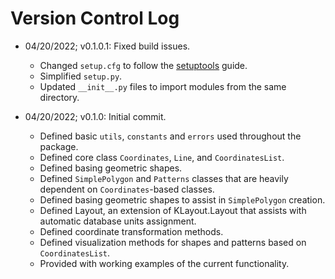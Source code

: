 # Version Control Log

- 04/20/2022; v0.1.0.1: Fixed build issues.
  - Changed `setup.cfg` to follow the [setuptools](https://setuptools.pypa.io/en/latest/userguide/declarative`config.html)
    guide.
  - Simplified `setup.py`.
  - Updated `__init__.py` files to import modules from the same directory.

- 04/20/2022; v0.1.0: Initial commit.
  - Defined basic `utils`, `constants` and `errors` used throughout the package.
  - Defined core class `Coordinates`, `Line`, and `CoordinatesList`.
  - Defined basing geometric shapes.
  - Defined `SimplePolygon` and `Patterns` classes that are heavily dependent on `Coordinates`-based classes.
  - Defined basing geometric shapes to assist in `SimplePolygon` creation.
  - Defined Layout, an extension of KLayout.Layout that assists with automatic database units assignment.
  - Defined coordinate transformation methods.
  - Defined visualization methods for shapes and patterns based on `CoordinatesList`.
  - Provided with working examples of the current functionality. 
